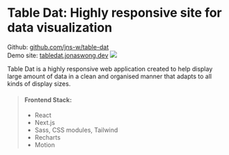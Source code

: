 # Table Dat: Highly responsive site for data visualization

Github: [github.com/jns-w/table-dat](https://github.com/jns-w/table-dat)\
Demo site: [tabledat.jonaswong.dev](https://tabledat.jonaswong.dev)
![](https://res.cloudinary.com/ds1s8ilcc/image/upload/v1734931205/Devsite/Ethplorer/ethsplorer-thumb.png)

Table Dat is a highly responsive web application created to help display large amount of data in a clean and organised manner that adapts to all kinds of display sizes.

> #### Frontend Stack:
> - React
> - Next.js
> - Sass, CSS modules, Tailwind
> - Recharts
> - Motion

[//]: # ()
[//]: # (## Responsive Design)

[//]: # (The main challenge in creating this site stems from the sheer quantity of data that needs to be displayed. And yet users will access it from all kinds of devices, from desktops to mobile phones. Therefore, it has be highly responsive.)

[//]: # ()
[//]: # (## Charting)

[//]: # ()
[//]: # (## Styles Structure)

[//]: # ()
[//]: # (## SSR)
